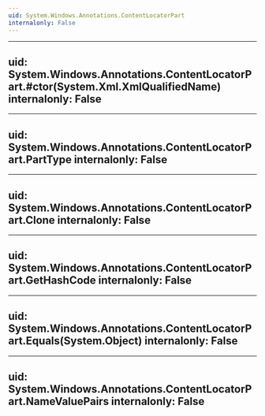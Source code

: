 ```yaml
---
uid: System.Windows.Annotations.ContentLocatorPart
internalonly: False
---
```


---
uid: System.Windows.Annotations.ContentLocatorPart.#ctor(System.Xml.XmlQualifiedName)
internalonly: False
---

---
uid: System.Windows.Annotations.ContentLocatorPart.PartType
internalonly: False
---

---
uid: System.Windows.Annotations.ContentLocatorPart.Clone
internalonly: False
---

---
uid: System.Windows.Annotations.ContentLocatorPart.GetHashCode
internalonly: False
---

---
uid: System.Windows.Annotations.ContentLocatorPart.Equals(System.Object)
internalonly: False
---

---
uid: System.Windows.Annotations.ContentLocatorPart.NameValuePairs
internalonly: False
---
